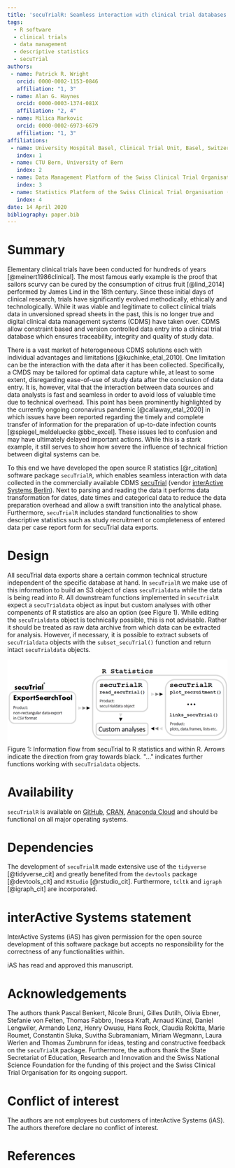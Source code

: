 ```yaml
---
title: 'secuTrialR: Seamless interaction with clinical trial databases in R'
tags:
  - R software
  - clinical trials
  - data management
  - descriptive statistics
  - secuTrial
authors:
 - name: Patrick R. Wright
   orcid: 0000-0002-1153-0846 
   affiliation: "1, 3"
 - name: Alan G. Haynes
   orcid: 0000-0003-1374-081X
   affiliation: "2, 4"
 - name: Milica Markovic
   orcid: 0000-0002-6973-6679
   affiliation: "1, 3"
affiliations:
 - name: University Hospital Basel, Clinical Trial Unit, Basel, Switzerland
   index: 1
 - name: CTU Bern, University of Bern
   index: 2
 - name: Data Management Platform of the Swiss Clinical Trial Organisation (SCTO)
   index: 3
 - name: Statistics Platform of the Swiss Clinical Trial Organisation (SCTO)
   index: 4
date: 14 April 2020
bibliography: paper.bib
---
```


# Summary

Elementary clinical trials have been conducted for hundreds of years [@meinert1986clinical]. The most famous early example
is the proof that sailors scurvy can be cured by the consumption of citrus fruit [@lind_2014] performed by James Lind
in the 18th century. Since these initial days of clinical research, trials have significantly evolved methodically, ethically
and technologically. While it was viable and legitimate to collect clinical trials data in unversioned
spread sheets in the past, this is no longer true and digital clinical data management systems (CDMS) have taken over.
CDMS allow constraint based and version controlled data entry into a clinical trial database which ensures traceability, 
integrity and quality of study data.  

There is a vast market of heterogeneous CDMS solutions each with individual advantages and limitations [@kuchinke_etal_2010].
One limitation can be the interaction with the data after it has been collected. Specifically, a CMDS may be
tailored for optimal data capture while, at least to some extent, disregarding ease-of-use of study data after
the conclusion of data entry. It is, however, vital that the interaction between data sources and data analysts is
fast and seamless in order to avoid loss of valuable time due to technical overhead. This point has been prominently
highlighted by the currently ongoing coronavirus pandemic [@callaway_etal_2020] in which issues have been reported
regarding the timely and complete transfer of information for the preparation of up-to-date infection
counts [@spiegel_meldeluecke @bbc_excel]. These issues led to confusion and may have ultimately
delayed important actions. While this is a stark example, it still serves to show how severe the influence
of technical friction between digital systems can be.  

To this end we have developed the open source R statistics [@r_citation] software package `secuTrialR`, which enables
seamless interaction with data collected in the commercially available CDMS
[secuTrial](https://www.secutrial.com) (vendor [interActive Systems Berlin](https://interactive-systems.de/)).
Next to parsing and reading the data it performs data transformation for dates, date times and categorical data
to reduce the data preparation overhead and allow a swift transition into the analytical phase.
Furthermore, `secuTrialR` includes standard functionalities to
show descriptive statistics such as study recruitment or completeness of entered data per case report form
for secuTrial data exports.

# Design

All secuTrial data exports share a certain common technical structure independent of the specific database at hand.
In `secuTrialR` we make use of this information to build an S3 object of class `secuTrialdata` while the
data is being read into R. All downstream functions implemented in `secuTrialR` expect a `secuTrialdata` object as input
but custom analyses with other compenents of R statistics are also an option (see Figure 1).
While editing the `secuTrialdata` object is technically possible, this is not advisable.
Rather it should be treated as raw data archive from which data can be extracted for analysis. However, if necessary,
it is possible to extract subsets of `secuTrialdata` objects with the `subset_secuTrial()` function and return
intact `secuTrialdata` objects.

![secuTrialR information flow](secuTrialR_information_flow.png)
Figure 1: Information flow from secuTrial to R statistics and within R. Arrows indicate the 
direction from gray towards black. "..." indicates further functions working with `secuTrialdata`
objects.

# Availability

`secuTrialR` is available on [GitHub](https://github.com/SwissClinicalTrialOrganisation/secuTrialR),
[CRAN](https://cran.r-project.org/), [Anaconda Cloud](https://anaconda.org/conda-forge/r-secutrialr) and
should be functional on all major operating systems.

# Dependencies

The development of `secuTrialR` made extensive use of the `tidyverse` [@tidyverse_cit] and greatly benefited from
the `devtools` package [@devtools_cit] and `RStudio` [@rstudio_cit]. Furthermore, `tcltk` and `igraph` [@igraph_cit]
are incorporated.

# interActive Systems statement

InterActive Systems (iAS) has given permission for the open source development of this software
package but accepts no responsibility for the correctness of any functionalities within.

iAS has read and approved this manuscript.

# Acknowledgements

The authors thank Pascal Benkert, Nicole Bruni, Gilles Dutilh, Olivia Ebner, Stefanie von Felten, 
Thomas Fabbro, Inessa Kraft, Arnaud Künzi, Daniel Lengwiler, Armando Lenz, Henry Owusu, Hans Rock, Claudia Rokitta,
Marie Roumet, Constantin Sluka, Suvitha Subramaniam, Miriam Wegmann, Laura Werlen and Thomas Zumbrunn for ideas,
testing and constructive feedback on the `secuTrialR` package.
Furthermore, the authors thank the State Secretariat of Education, Research and Innovation and the Swiss National
Science Foundation for the funding of this project and the Swiss Clinical Trial Organisation for its ongoing support.

# Conflict of interest

The authors are not employees but customers of interActive Systems (iAS). The authors therefore declare
no conflict of interest.

# References
